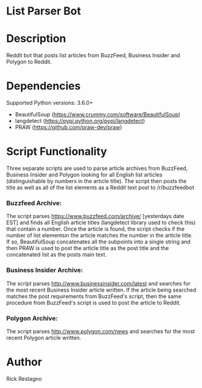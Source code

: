 List Parser Bot
=========================


Description
===========

Reddit bot that posts list articles from BuzzFeed, Business Insider and Polygon to Reddit.


Dependencies
=================
Supported Python versions: 3.6.0+ 

- BeautifulSoup (https://www.crummy.com/software/BeautifulSoup)
- langdetect (https://pypi.python.org/pypi/langdetect)
- PRAW (https://github.com/praw-dev/praw)


Script Functionality
=====================

Three separate scripts are used to parse article archives from BuzzFeed, Business Insider and Polygon looking for all English list articles (distinguishable by numbers in the article title). The script then posts the title as well as all of the list elements as a Reddit text post to /r/buzzfeedbot


### Buzzfeed Archive:

The script parses https://www.buzzfeed.com/archive/ [yesterdays date EST] and finds all English article titles (langdetect library used to check this) that contain a number. Once the article is found, the script checks if the number of list elementsin the article matches the number in the article title. If so, BeautifulSoup concatenates all the subpoints into a single string and then PRAW is used to post the article title as the post title and the concatenated list as the posts main text.


### Business Insider Archive:

The script parses http://www.businessinsider.com/latest and searches for the most recent Business Insider article written. If the article being searched matches the post requirements from BuzzFeed's script, then the same procedure from BuzzFeed's script is used to post the article to Reddit.


### Polygon Archive:

The script parses http://www.polygon.com/news and searches for the most recent Polygon article written.


Author
==============
Rick Restagno
